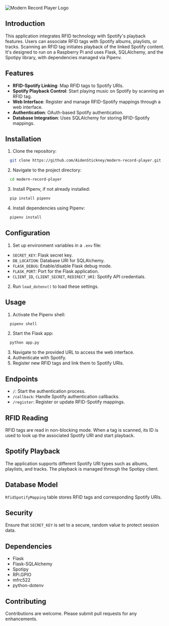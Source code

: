 ![Modern Record Player Logo](https://i.imgur.com/df6ZI8p.png)

## Introduction

This application integrates RFID technology with Spotify's playback features. Users can associate RFID tags with Spotify albums, playlists, or tracks. Scanning an RFID tag initiates playback of the linked Spotify content. It's designed to run on a Raspberry Pi and uses Flask, SQLAlchemy, and the Spotipy library, with dependencies managed via Pipenv.

## Features

- **RFID-Spotify Linking**: Map RFID tags to Spotify URIs.
- **Spotify Playback Control**: Start playing music on Spotify by scanning an RFID tag.
- **Web Interface**: Register and manage RFID-Spotify mappings through a web interface.
- **Authentication**: OAuth-based Spotify authentication.
- **Database Integration**: Uses SQLAlchemy for storing RFID-Spotify mappings.

## Installation

1. Clone the repository:
  ```bash
    git clone https://github.com/AidenStickney/modern-record-player.git
  ```
2. Navigate to the project directory:
  ```bash
    cd modern-record-player
  ```
3. Install Pipenv, if not already installed:
  ```bash
    pip install pipenv
  ```
4. Install dependencies using Pipenv:
  ```bash
    pipenv install
  ```

## Configuration

1. Set up environment variables in a `.env` file:
  - `SECRET_KEY`: Flask secret key.
  - `DB_LOCATION`: Database URI for SQLAlchemy.
  - `FLASK_DEBUG`: Enable/disable Flask debug mode.
  - `FLASK_PORT`: Port for the Flask application.
  - `CLIENT_ID`, `CLIENT_SECRET`, `REDIRECT_URI`: Spotify API credentials.
  
2. Run `load_dotenv()` to load these settings.

## Usage

1. Activate the Pipenv shell:
  ```bash
    pipenv shell
  ```
2. Start the Flask app:
  ```bash
    python app.py
  ```
3. Navigate to the provided URL to access the web interface.
4. Authenticate with Spotify.
5. Register new RFID tags and link them to Spotify URIs.

## Endpoints

- `/`: Start the authentication process.
- `/callback`: Handle Spotify authentication callbacks.
- `/register`: Register or update RFID-Spotify mappings.

## RFID Reading

RFID tags are read in non-blocking mode. When a tag is scanned, its ID is used to look up the associated Spotify URI and start playback.

## Spotify Playback

The application supports different Spotify URI types such as albums, playlists, and tracks. The playback is managed through the Spotipy client.

## Database Model

`RfidSpotifyMapping` table stores RFID tags and corresponding Spotify URIs.

## Security

Ensure that `SECRET_KEY` is set to a secure, random value to protect session data.

## Dependencies

- Flask
- Flask-SQLAlchemy
- Spotipy
- RPi.GPIO
- mfrc522
- python-dotenv

## Contributing

Contributions are welcome. Please submit pull requests for any enhancements.
